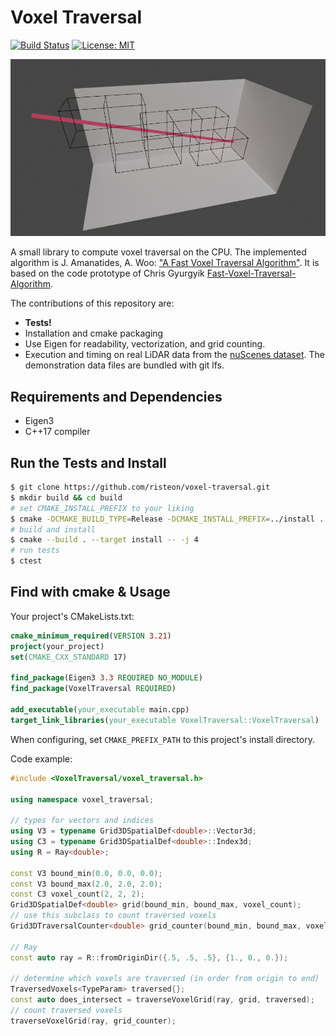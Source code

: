 # Voxel Traversal

[![Build Status](https://github.com/risteon/voxel-traversal/actions/workflows/test.yml/badge.svg)](https://github.com/risteon/voxel-traversal/actions/workflows/test.yml)
[![License: MIT](https://img.shields.io/badge/License-MIT-yellow.svg)](https://opensource.org/licenses/MIT)

![voxel traversal cover image](voxel_traversal.png?raw=true)

A small library to compute voxel traversal on the CPU.
The implemented algorithm is J. Amanatides, A. Woo: 
["A Fast Voxel Traversal Algorithm"](http://citeseerx.ist.psu.edu/viewdoc/download?doi=10.1.1.42.3443&rep=rep1&type=pdf).
It is based on the code prototype of Chris Gyurgyik
[Fast-Voxel-Traversal-Algorithm](https://github.com/cgyurgyik/fast-voxel-traversal-algorithm).

The contributions of this repository are:
* **Tests!**
* Installation and cmake packaging
* Use Eigen for readability, vectorization, and grid counting.
* Execution and timing on real LiDAR data from the [nuScenes dataset](https://www.nuscenes.org/). The demonstration data files are bundled with git lfs.

## Requirements and Dependencies
* Eigen3
* C++17 compiler

## Run the Tests and Install
```bash
$ git clone https://github.com/risteon/voxel-traversal.git
$ mkdir build && cd build
# set CMAKE_INSTALL_PREFIX to your liking
$ cmake -DCMAKE_BUILD_TYPE=Release -DCMAKE_INSTALL_PREFIX=../install ..
# build and install
$ cmake --build . --target install -- -j 4
# run tests
$ ctest
```

## Find with cmake & Usage 

Your project's CMakeLists.txt:
```cmake
cmake_minimum_required(VERSION 3.21)
project(your_project)
set(CMAKE_CXX_STANDARD 17)

find_package(Eigen3 3.3 REQUIRED NO_MODULE)
find_package(VoxelTraversal REQUIRED)

add_executable(your_executable main.cpp)
target_link_libraries(your_executable VoxelTraversal::VoxelTraversal)
```
When configuring, set `CMAKE_PREFIX_PATH` to this project's install directory.

Code example:
```c++
#include <VoxelTraversal/voxel_traversal.h>

using namespace voxel_traversal;

// types for vectors and indices
using V3 = typename Grid3DSpatialDef<double>::Vector3d;
using C3 = typename Grid3DSpatialDef<double>::Index3d;
using R = Ray<double>;

const V3 bound_min(0.0, 0.0, 0.0);
const V3 bound_max(2.0, 2.0, 2.0);
const C3 voxel_count(2, 2, 2);
Grid3DSpatialDef<double> grid(bound_min, bound_max, voxel_count);
// use this subclass to count traversed voxels
Grid3DTraversalCounter<double> grid_counter(bound_min, bound_max, voxel_count);

// Ray
const auto ray = R::fromOriginDir({.5, .5, .5}, {1., 0., 0.});

// determine which voxels are traversed (in order from origin to end)
TraversedVoxels<TypeParam> traversed{};
const auto does_intersect = traverseVoxelGrid(ray, grid, traversed);
// count traversed voxels
traverseVoxelGrid(ray, grid_counter);
```
